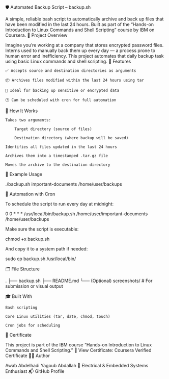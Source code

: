 🛡️ Automated Backup Script – backup.sh

A simple, reliable bash script to automatically archive and back up files that have been modified in the last 24 hours. Built as part of the “Hands-on Introduction to Linux Commands and Shell Scripting” course by IBM on Coursera.
📁 Project Overview

Imagine you’re working at a company that stores encrypted password files. Interns used to manually back them up every day — a process prone to human error and inefficiency. This project automates that daily backup task using basic Linux commands and shell scripting.
📜 Features

    ✅ Accepts source and destination directories as arguments

    📦 Archives files modified within the last 24 hours using tar

    🔐 Ideal for backing up sensitive or encrypted data

    🕒 Can be scheduled with cron for full automation

🔧 How It Works

    Takes two arguments:

        Target directory (source of files)

        Destination directory (where backup will be saved)

    Identifies all files updated in the last 24 hours

    Archives them into a timestamped .tar.gz file

    Moves the archive to the destination directory

🧪 Example Usage

./backup.sh important-documents /home/user/backups

📅 Automation with Cron

To schedule the script to run every day at midnight:

0 0 * * * /usr/local/bin/backup.sh /home/user/important-documents /home/user/backups

Make sure the script is executable:

chmod +x backup.sh

And copy it to a system path if needed:

sudo cp backup.sh /usr/local/bin/

🗂️ File Structure

.
├── backup.sh
├── README.md
└── (Optional) screenshots/         # For submission or visual output

🎓 Built With

    Bash scripting

    Core Linux utilities (tar, date, chmod, touch)

    Cron jobs for scheduling

🏅 Certificate

This project is part of the IBM course “Hands-on Introduction to Linux Commands and Shell Scripting.”
📜 View Certificate: Coursera Verified Certificate
🙋‍♂️ Author

Awab Abdelhadi Yagoub Abdallah
📌 Electrical & Embedded Systems Enthusiast
📬 GitHub Profile
